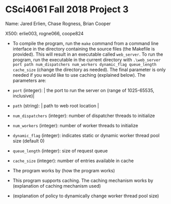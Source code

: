 CSci4061 Fall 2018 Project 3
============================
Name: Jared Erlien, Chase Rogness, Brian Cooper

X500: erlie003, rogne066, coope824

- To compile the program, run the `make` command from a command line interface in the directory containing the source files (the Makefile is provided). This will result in an executable called `web_server`.
To run the program, run the executable in the current directory with `.\web_server port path num_dispatchers num_workers dynamic_flag queue_length cache_size` (change the directory as needed). The final parameter is only needed if you would like to use caching (explained below). The parameters are:

 - `port` (integer): | the port to run the server on (range of 1025-65535, inclusive)|
 - `path` (string):  | path to web root location                                     |
 - `num_dispatchers` (integer): number of dispatcher threads to initialize
 - `num_workers` (integer): number of worker threads to initialize
 - `dynamic_flag` (integer): indicates static or dynamic worker thread pool size (default 0)
 - `queue_length` (integer): size of request queue
 - `cache_size` (integer): number of entries available in cache


- The program works by (how the program works)
- This program supports caching. The caching mechanism works by (explanation of caching mechanism used)
- (explanation of policy to dynamically change worker thread pool size)
